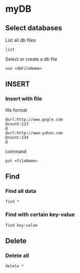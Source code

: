 # myDB

## Select databases
List all db files
```
list
```

Select or create a db file
```
use <dbFileName>
```

## INSERT
### Insert with file
file format
```
@url:http://www.gogle.com
@count:123
@
@url:http://www.yahoo.com
@count:234
@
```

command
```
put <fileName>
```

## Find
### Find all data
```
find *
```
### Find with certain key-value
```
find key:value
```

## Delete
### Delete all
```
delete *
```